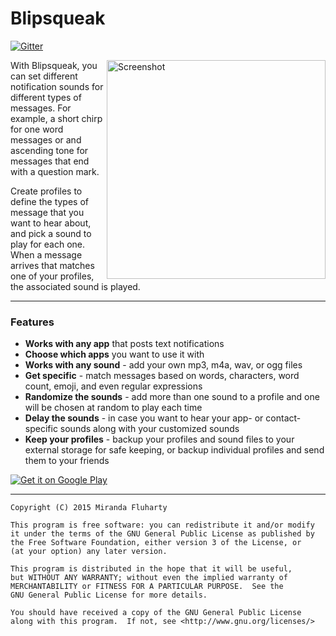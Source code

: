 # Blipsqueak

[![Gitter](https://badges.gitter.im/Join%20Chat.svg)](https://gitter.im/mirandaflu/blipsqueak?utm_source=badge&utm_medium=badge&utm_campaign=pr-badge&utm_content=badge)

<img alt="Screenshot" align="right" height="350"
   src="/../gh-pages/img/device art/mainScreen-nexus5.png?raw=true" />

With Blipsqueak, you can set different notification sounds for different types of messages. For example, a short chirp for one word messages or and ascending tone for messages that end with a question mark.

Create profiles to define the types of message that you want to hear about, and pick a sound to play for each one. When a message arrives that matches one of your profiles, the associated sound is played.

* * *
### Features
- **Works with any app** that posts text notifications
- **Choose which apps** you want to use it with
- **Works with any sound** - add your own mp3, m4a, wav, or ogg files
- **Get specific** - match messages based on words, characters, word count, emoji, and even regular expressions
- **Randomize the sounds** - add more than one sound to a profile and one will be chosen at random to play each time
- **Delay the sounds** - in case you want to hear your app- or contact- specific sounds along with your customized sounds
- **Keep your profiles** - backup your profiles and sound files to your external storage for safe keeping, or backup individual profiles and send them to your friends

[![Get it on Google Play](http://developer.android.com/images/brand/en_generic_rgb_wo_60.png)](http://get.blipsqueak.io)

* * *
	Copyright (C) 2015 Miranda Fluharty

	This program is free software: you can redistribute it and/or modify
	it under the terms of the GNU General Public License as published by
	the Free Software Foundation, either version 3 of the License, or
	(at your option) any later version.

	This program is distributed in the hope that it will be useful,
	but WITHOUT ANY WARRANTY; without even the implied warranty of
	MERCHANTABILITY or FITNESS FOR A PARTICULAR PURPOSE.  See the
	GNU General Public License for more details.

	You should have received a copy of the GNU General Public License
	along with this program.  If not, see <http://www.gnu.org/licenses/>
